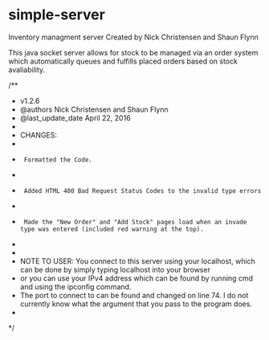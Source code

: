 # simple-server
Inventory managment server
Created by Nick Christensen and Shaun Flynn

This java socket server allows for stock to be managed via an order system which automatically queues and fulfills placed orders based on stock avaliability. 

/**
 * v1.2.6
 * @authors				 Nick Christensen and Shaun Flynn 
 * @last_update_date     April 22, 2016
 * 
 * CHANGES:
 *	
 *		Formatted the Code.
 *
 *		Added HTML 400 Bad Request Status Codes to the invalid type errors
 *
 *		Made the "New Order" and "Add Stock" pages load when an invade type was entered (included red warning at the top).
 *
 * 
 * NOTE TO USER: You connect to this server using your localhost, which can be done by simply typing localhost into your browser
 * or you can use your IPv4 address which can be found by running cmd and using the ipconfig command.
 * The port to connect to can be found and changed on line 74. I do not currently know what the argument that you pass to the program does.
 *
 */
